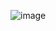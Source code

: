 ![image](https://github.com/zoni2004/PF-FALL-23/assets/142867557/5d3a2286-ee08-4da1-b0a1-bb6d03509813)

